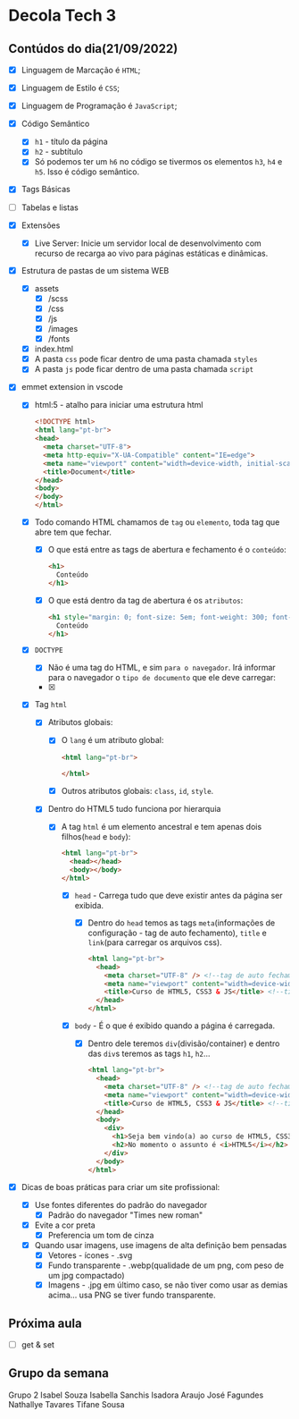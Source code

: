 # Decola Tech 3

## Contúdos do dia(21/09/2022)

- [x] Linguagem de Marcação é `HTML`;
- [x] Linguagem de Estilo é `CSS`;
- [x] Linguagem de Programação é `JavaScript`;
- [x] Código Semântico
  - [x] `h1` - título da página
  - [x] `h2` - subtítulo 
  - [x] Só podemos ter um `h6` no código se tivermos os elementos `h3`, `h4` e `h5`. Isso é código semântico. 
- [x] Tags Básicas
- [ ]  Tabelas e listas

- [x] Extensões
  - [x] Live Server: Inicie um servidor local de desenvolvimento com recurso de recarga ao vivo para páginas estáticas e dinâmicas.

- [x] Estrutura de pastas de um sistema WEB
  - [x] assets
    - [x] /scss
    - [x] /css
    - [x] /js
    - [x] /images
    - [x] /fonts
  - [x] index.html
  - [x] A pasta `css` pode ficar dentro de uma pasta chamada `styles`
  - [x] A pasta `js` pode ficar dentro de uma pasta chamada `script`

- [x] emmet extension in vscode
  - [x] html:5 - atalho para iniciar uma estrutura html
    
    ``` HTML 
    <!DOCTYPE html>
    <html lang="pt-br">
    <head>
      <meta charset="UTF-8">
      <meta http-equiv="X-UA-Compatible" content="IE=edge">
      <meta name="viewport" content="width=device-width, initial-scale=1.0">
      <title>Document</title>
    </head>
    <body>
    </body>
    </html>
    ```

  - [x] Todo comando HTML chamamos de `tag` ou `elemento`, toda tag que abre tem que fechar.
    - [x] O que está entre as tags de abertura e fechamento é o `conteúdo`:
  
      ``` HTML
      <h1>
        Conteúdo
      </h1>
      ```
  
    - [x] O que está dentro da tag de abertura é os `atributos`:

      ``` HTML
      <h1 style="margin: 0; font-size: 5em; font-weight: 300; font-family: 'Robot';">
        Conteúdo
      </h1>
      ```

  - [x] `DOCTYPE` 
    - [x] Não é uma tag do HTML, e sim `para o navegador`. Irá informar para o navegador o `tipo de documento` que ele deve carregar:
    - [x] <!DOCTYPE html>

  - [x] Tag `html`  
    - [x] Atributos globais:
      - [x] O `lang` é um atributo global:
        
        ``` HTML
        <html lang="pt-br">
          
        </html>
        ```

      - [x] Outros atributos globais: `class`, `id`, `style`.

    - [x] Dentro do HTML5 tudo funciona por hierarquia
      - [x] A tag `html` é um elemento ancestral e tem apenas dois filhos(`head` e `body`):

        ``` HTML
        <html lang="pt-br">
          <head></head>
          <body></body>
        </html>
        ```

        - [x] `head` - Carrega tudo que deve existir antes da página ser exibida.
          - [x] Dentro do `head` temos as tags `meta`(informações de configuração - tag de auto fechamento), `title` e `link`(para carregar os arquivos css).
            
            ``` HTML
            <html lang="pt-br">
              <head>
                <meta charset="UTF-8" /> <!--tag de auto fechamento-->
                <meta name="viewport" content="width=device-width, initial-scale=1.0" /> <!--tag de auto fechamento-->
                <title>Curso de HTML5, CSS3 & JS</title> <!--titulo da página na aba do navegador-->
              </head>
            </html>
            ```

        - [x] `body` - É o que é exibido quando a página é carregada.
          - [x] Dentro dele teremos `div`(divisão/container) e dentro das `div`s teremos as tags `h1`, `h2`...

            ``` HTML
            <html lang="pt-br">
              <head>
                <meta charset="UTF-8" /> <!--tag de auto fechamento-->
                <meta name="viewport" content="width=device-width, initial-scale=1.0" /> <!--tag de auto fechamento-->
                <title>Curso de HTML5, CSS3 & JS</title> <!--titulo da página na aba do navegador-->
              </head>
              <body>
                <div>
                  <h1>Seja bem vindo(a) ao curso de HTML5, CSS3 & JavaScript!</h1> <!--somente um h1 por página ou por section-->
                  <h2>No momento o assunto é <i>HTML5</i></h2> <!--tag  h2 - subtítulo; i - itálico-->
                </div>
              </body>
            </html>
            ```

- [x] Dicas de boas práticas para criar um site profissional:
  - [x] Use fontes diferentes do padrão do navegador
    - [x] Padrão do navegador "Times new roman" 
  - [x] Evite a cor preta
    - [x] Preferencia um tom de cinza   
  - [x] Quando usar imagens, use imagens de alta definição bem pensadas        
    - [x] Vetores - ícones - .svg
    - [x] Fundo transparente - .webp(qualidade de um png, com peso de um jpg compactado)
    - [x] Imagens - .jpg em último caso, se não tiver como usar as demias acima... usa PNG se tiver fundo transparente.

## Próxima aula

- [ ] get & set

## Grupo da semana

Grupo 2
Isabel Souza
Isabella Sanchis
Isadora Araujo
José Fagundes
Nathallye Tavares
Tifane Sousa